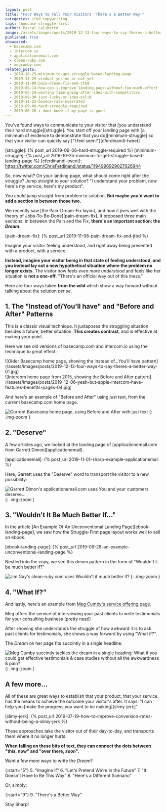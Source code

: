 ```yaml
---
layout: post
title: "Four Ways to Tell Your Visitors 'There's a Better Way'"
categories: jtbd copywriting
tags: showcase struggle-first
author: Pascal Laliberté
image: /assets/images/posts/2019-12-13-four-ways-to-say-theres-a-better-way.jpg
published: true
showcased:
  - basecamp.com
  - intercom.io
  - applicationemail.com
  - clean-ruby.com
  - megcumby.com
related_posts:
  - 2019-10-25-minimum-to-get-struggle-based-landing-page
  - 2019-11-29-product-yes-no-or-not-yet
  - 2019-11-08-pain-dream-fix-and-jtbd
  - 2019-06-14-how-can-i-improve-landing-page-without-too-much-effort
  - 2019-05-24-wasting-time-going-after-idea-with-competitors
  - 2019-08-30-just-lucky-or-idea-solid
  - 2019-11-22-bounce-rate-overrated
  - 2019-09-06-hard-struggle-required
  - 2019-06-20-i-dont-know-if-my-page-is-good
---
```


You've found ways to communicate to your visitor that [you understand their hard struggle][struggle]. You start off your landing page with [a minimum of evidence to demonstrate that you do][minimum-struggle] so that your visitor can quickly say ["I feel seen!"][cferdinandi-tweet]

[struggle]: {% post_url 2019-09-06-hard-struggle-required %}
[minimum-struggle]: {% post_url 2019-10-25-minimum-to-get-struggle-based-landing-page %}
[cferdinandi-tweet]: https://twitter.com/ChrisFerdinandi/status/1194996929027026944

So, now what? On your landing page, what should come right after the struggle? Jump straight to your solution? "I understand your problem, now here's my service, here's my product".

You _could_ jump straight from problem to solution. **But maybe you'd want to add a section in between those two.**

We recently saw [the Pain-Dream-Fix layout, and how it jives well with the theory of Jobs-To-Be-Done][pain-dream-fix]. It proposed three main sections: in between the Pain and the Fix, **there's an important section: the _Dream_**.

[pain-dream-fix]: {% post_url 2019-11-08-pain-dream-fix-and-jtbd %}

Imagine your visitor feeling understood, and right away being presented with a product, with a service.

**Instead, imagine your visitor being in that state of feeling understood, and you instead lay out a new hypothetical situation where the problem no longer exists.** The visitor now feels _even more understood_ and feels like her situation is **not a one-off**. "There's an official way out of this mess."

Here are four ways taken **from the wild** which show a way forward without talking about the solution _per se_.

## 1. The "Instead of/You'll have" and "Before and After" Patterns

This is a classic visual technique. It juxtaposes the struggling situation besides a future, better situation. **This creates contrast**, and is effective at making your point.

Here we see old versions of basecamp.com and intercom.io using the technique to great effect:

<div class="img-zoom two-up" markdown="1">

<div class="left" markdown="1">
![Older Basecamp home page, showing the Instead of...You'll have pattern](/assets/images/posts/2019-12-13-four-ways-to-say-theres-a-better-way-01.jpg)
</div>

<div class="right" markdown="1">
![Intercom home page from 2015, showing the Before and After pattern](/assets/images/posts/2019-12-06-yeah-but-apple-intercom-have-features-benefits-pages-04.jpg)
</div>

</div>

And here's an example of "Before and After" using just text, from the current basecamp.com home page.

![Current Basecamp home page, using Before and After with just text](/assets/images/posts/2019-12-13-four-ways-to-say-theres-a-better-way-02.jpg)
{: .img-zoom }

## 2. "Deserve"

A few articles ago, we looked at the landing page of [applicationemail.com from Garrett Dimon][applicationemail].

[applicationemail]: {% post_url 2019-11-01-sharp-example-applicationemail %}

Here, Garrett uses the "Deserve" word to transport the visitor to a new possibility:

![Garrett Dimon's applicationemail.com uses You and your customers deserve…](/assets/images/posts/2019-12-13-four-ways-to-say-theres-a-better-way-03.jpg)
{: .img-zoom }

## 3. "Wouldn't It Be Much Better If..."

In the article [An Example Of An Unconventional Landing Page][ebook-landing-page], we saw how the Struggle-First page layout works well to sell an ebook.

[ebook-landing-page]: {% post_url 2019-06-28-an-example-unconventional-landing-page %}

Nestled into the copy, we see this dream pattern in the form of "Wouldn't it be much better if?"

![Jim Gay's clean-ruby.com uses Wouldn't it much better if?](/assets/images/posts/2019-12-13-four-ways-to-say-theres-a-better-way-04.jpg)
{: .img-zoom }

## 4. "What If?"

And lastly, here's an example from [Meg Cumby's service offering page][meg].

Meg offers the service of interviewing your past clients to write testimonials for your consulting business (pretty neat!)

After showing she understands the struggle of how awkward it is to ask past clients for testimonials, she shows a way forward by using "What if?".

The _Dream_ on her page fits succintly in a single headline:

[meg]: https://megcumby.com

![Meg Cumby succintly tackles the dream in a single heading: What if you could get effective testimonials & case studies without all the awkwardness & pain?](/assets/images/posts/2019-12-13-four-ways-to-say-theres-a-better-way-05.jpg)
{: .img-zoom }

## A few more...

All of these are great ways to establish that your product, that your service, has the means to achieve the outcome your visitor's after. It says: "I can help you [make the progress you want to be making][slimy-jerk]".

[slimy-jerk]: {% post_url 2019-07-19-how-to-improve-conversion-rates-without-being-a-slimy-jerk %}

These approaches take the visitor out of their day-to-day, and transports them where it no longer hurts.

**When falling on these bits of text, they can connect the dots between "this, now" and "over there, _soon_".**

Want a few more ways to write the _Dream_?

{:start="5"}
5. "Imagine if"
6. "Let's Pretend We're in the Future"
7. "It Doesn't Have to Be This Way"
8. "Here's a Different Scenario"

Or, simply:

{:start="9"}
9. "There's a Better Way"

Stay Sharp!
